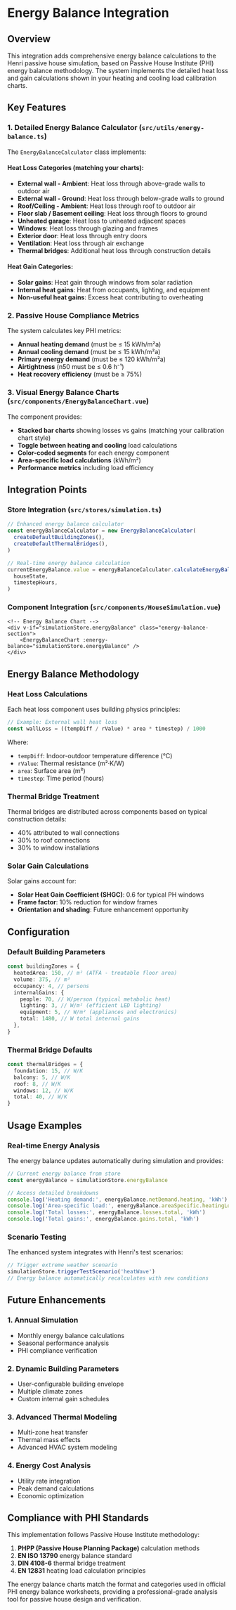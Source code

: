 # Energy Balance Integration

## Overview

This integration adds comprehensive energy balance calculations to the Henri passive house simulation, based on Passive House Institute (PHI) energy balance methodology. The system implements the detailed heat loss and gain calculations shown in your heating and cooling load calibration charts.

## Key Features

### 1. Detailed Energy Balance Calculator (`src/utils/energy-balance.ts`)

The `EnergyBalanceCalculator` class implements:

#### Heat Loss Categories (matching your charts):

- **External wall - Ambient**: Heat loss through above-grade walls to outdoor air
- **External wall - Ground**: Heat loss through below-grade walls to ground
- **Roof/Ceiling - Ambient**: Heat loss through roof to outdoor air
- **Floor slab / Basement ceiling**: Heat loss through floors to ground
- **Unheated garage**: Heat loss to unheated adjacent spaces
- **Windows**: Heat loss through glazing and frames
- **Exterior door**: Heat loss through entry doors
- **Ventilation**: Heat loss through air exchange
- **Thermal bridges**: Additional heat loss through construction details

#### Heat Gain Categories:

- **Solar gains**: Heat gain through windows from solar radiation
- **Internal heat gains**: Heat from occupants, lighting, and equipment
- **Non-useful heat gains**: Excess heat contributing to overheating

### 2. Passive House Compliance Metrics

The system calculates key PHI metrics:

- **Annual heating demand** (must be ≤ 15 kWh/m²a)
- **Annual cooling demand** (must be ≤ 15 kWh/m²a)
- **Primary energy demand** (must be ≤ 120 kWh/m²a)
- **Airtightness** (n50 must be ≤ 0.6 h⁻¹)
- **Heat recovery efficiency** (must be ≥ 75%)

### 3. Visual Energy Balance Charts (`src/components/EnergyBalanceChart.vue`)

The component provides:

- **Stacked bar charts** showing losses vs gains (matching your calibration chart style)
- **Toggle between heating and cooling** load calculations
- **Color-coded segments** for each energy component
- **Area-specific load calculations** (kWh/m²)
- **Performance metrics** including load efficiency

## Integration Points

### Store Integration (`src/stores/simulation.ts`)

```typescript
// Enhanced energy balance calculator
const energyBalanceCalculator = new EnergyBalanceCalculator(
  createDefaultBuildingZones(),
  createDefaultThermalBridges(),
)

// Real-time energy balance calculation
currentEnergyBalance.value = energyBalanceCalculator.calculateEnergyBalance(
  houseState,
  timestepHours,
)
```

### Component Integration (`src/components/HouseSimulation.vue`)

```vue
<!-- Energy Balance Chart -->
<div v-if="simulationStore.energyBalance" class="energy-balance-section">
    <EnergyBalanceChart :energy-balance="simulationStore.energyBalance" />
</div>
```

## Energy Balance Methodology

### Heat Loss Calculations

Each heat loss component uses building physics principles:

```typescript
// Example: External wall heat loss
const wallLoss = ((tempDiff / rValue) * area * timestep) / 1000
```

Where:

- `tempDiff`: Indoor-outdoor temperature difference (°C)
- `rValue`: Thermal resistance (m²·K/W)
- `area`: Surface area (m²)
- `timestep`: Time period (hours)

### Thermal Bridge Treatment

Thermal bridges are distributed across components based on typical construction details:

- 40% attributed to wall connections
- 30% to roof connections
- 30% to window installations

### Solar Gain Calculations

Solar gains account for:

- **Solar Heat Gain Coefficient (SHGC)**: 0.6 for typical PH windows
- **Frame factor**: 10% reduction for window frames
- **Orientation and shading**: Future enhancement opportunity

## Configuration

### Default Building Parameters

```typescript
const buildingZones = {
  heatedArea: 150, // m² (ATFA - treatable floor area)
  volume: 375, // m³
  occupancy: 4, // persons
  internalGains: {
    people: 70, // W/person (typical metabolic heat)
    lighting: 3, // W/m² (efficient LED lighting)
    equipment: 5, // W/m² (appliances and electronics)
    total: 1480, // W total internal gains
  },
}
```

### Thermal Bridge Defaults

```typescript
const thermalBridges = {
  foundation: 15, // W/K
  balcony: 5, // W/K
  roof: 8, // W/K
  windows: 12, // W/K
  total: 40, // W/K
}
```

## Usage Examples

### Real-time Energy Analysis

The energy balance updates automatically during simulation and provides:

```typescript
// Current energy balance from store
const energyBalance = simulationStore.energyBalance

// Access detailed breakdowns
console.log('Heating demand:', energyBalance.netDemand.heating, 'kWh')
console.log('Area-specific load:', energyBalance.areaSpecific.heatingLoad, 'kWh/m²')
console.log('Total losses:', energyBalance.losses.total, 'kWh')
console.log('Total gains:', energyBalance.gains.total, 'kWh')
```

### Scenario Testing

The enhanced system integrates with Henri's test scenarios:

```typescript
// Trigger extreme weather scenario
simulationStore.triggerTestScenario('heatWave')
// Energy balance automatically recalculates with new conditions
```

## Future Enhancements

### 1. Annual Simulation

- Monthly energy balance calculations
- Seasonal performance analysis
- PHI compliance verification

### 2. Dynamic Building Parameters

- User-configurable building envelope
- Multiple climate zones
- Custom internal gain schedules

### 3. Advanced Thermal Modeling

- Multi-zone heat transfer
- Thermal mass effects
- Advanced HVAC system modeling

### 4. Energy Cost Analysis

- Utility rate integration
- Peak demand calculations
- Economic optimization

## Compliance with PHI Standards

This implementation follows Passive House Institute methodology:

1. **PHPP (Passive House Planning Package)** calculation methods
2. **EN ISO 13790** energy balance standard
3. **DIN 4108-6** thermal bridge treatment
4. **EN 12831** heating load calculation principles

The energy balance charts match the format and categories used in official PHI energy balance worksheets, providing a professional-grade analysis tool for passive house design and verification.
